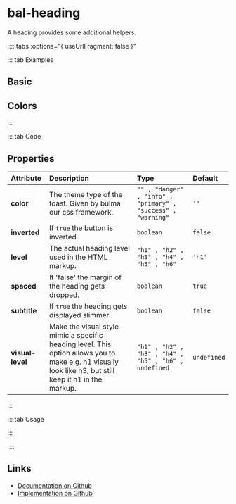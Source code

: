 # bal-heading

A heading provides some additional helpers.



:::: tabs :options="{ useUrlFragment: false }"

::: tab Examples

## Basic

<ClientOnly><docs-demo-bal-heading-50></docs-demo-bal-heading-50></ClientOnly>


## Colors

<ClientOnly><docs-demo-bal-heading-51></docs-demo-bal-heading-51></ClientOnly>


:::

::: tab Code

## Properties

| Attribute        | Description                                                                                                                                             | Type                                                         | Default     |
| :--------------- | :------------------------------------------------------------------------------------------------------------------------------------------------------ | :----------------------------------------------------------- | :---------- |
| **color**        | The theme type of the toast. Given by bulma our css framework.                                                                                          | `"" , "danger" , "info" , "primary" , "success" , "warning"` | `''`        |
| **inverted**     | If `true` the button is inverted                                                                                                                        | `boolean`                                                    | `false`     |
| **level**        | The actual heading level used in the HTML markup.                                                                                                       | `"h1" , "h2" , "h3" , "h4" , "h5" , "h6"`                    | `'h1'`      |
| **spaced**       | If 'false' the margin of the heading gets dropped.                                                                                                      | `boolean`                                                    | `true`      |
| **subtitle**     | If `true` the heading gets displayed slimmer.                                                                                                           | `boolean`                                                    | `false`     |
| **visual-level** | Make the visual style mimic a specific heading level. This option allows you to make e.g. h1 visually look like h3, but still keep it h1 in the markup. | `"h1" , "h2" , "h3" , "h4" , "h5" , "h6" , undefined`        | `undefined` |

:::

::: tab Usage



:::

::::

## Links

* [Documentation on Github](https://github.com/baloise/design-system/blob/master/docs/src/components/components/bal-heading.md)
* [Implementation on Github](https://github.com/baloise/design-system/blob/master/packages/components/src/components/bal-heading)
